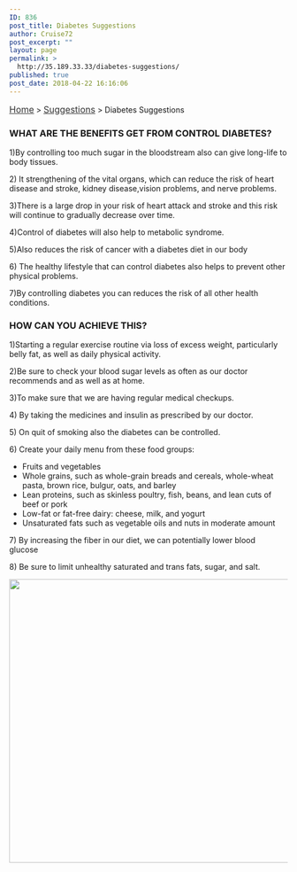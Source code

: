 ```yaml
---
ID: 836
post_title: Diabetes Suggestions
author: Cruise72
post_excerpt: ""
layout: page
permalink: >
  http://35.189.33.33/diabetes-suggestions/
published: true
post_date: 2018-04-22 16:16:06
---
```

<p><a style="font-size: 16px; color: #333333;" href="http://35.189.33.33/">Home</a> &gt; <a style="font-size: 16px; color: #333333;" href="http://35.189.33.33/suggestions/">Suggestions</a> &gt; Diabetes Suggestions</p>		
			<h3>WHAT ARE THE BENEFITS GET FROM CONTROL DIABETES?</h3>		
		<p>1)By controlling too much sugar in the bloodstream also can give long-life to body tissues. </p><p>2) It strengthening of the vital organs, which can reduce the risk of heart disease and stroke, kidney disease,vision problems, and nerve problems. </p><p>3)There is a large drop in your risk of heart attack and stroke and this risk will continue to gradually decrease over time.</p><p>4)Control of diabetes will also help to metabolic syndrome.</p><p>5)Also reduces the risk of cancer with a diabetes diet in our body</p><p>6) The healthy lifestyle that can control diabetes also helps to prevent other physical problems. </p><p>7)By controlling diabetes you can reduces the risk of all other health conditions.</p>		
			<h3>HOW CAN YOU ACHIEVE THIS?</h3>		
		<p>1)Starting a regular exercise routine via loss of excess weight, particularly belly fat, as well as daily physical activity.</p><p>2)Be sure to check your blood sugar levels as often as our doctor recommends and as well as at home.</p><p>3)To make sure that we are having regular medical checkups.</p><p>4) By taking the medicines and insulin as prescribed by our doctor.</p><p>5) On quit of smoking also the diabetes can be controlled. </p><p>6) Create your daily menu from these food groups:</p><ul><li>Fruits and vegetables</li><li>Whole grains, such as whole-grain breads and cereals, whole-wheat pasta, brown rice, bulgur, oats, and barley</li><li>Lean proteins, such as skinless poultry, fish, beans, and lean cuts of beef or pork</li><li>Low-fat or fat-free dairy: cheese, milk, and yogurt</li><li>Unsaturated fats such as vegetable oils and nuts in moderate amount</li></ul><p>7) By increasing the fiber in our diet, we can potentially lower blood glucose </p><p>8) Be sure to limit unhealthy saturated and trans fats, sugar, and salt.</p>		
										<img width="512" height="512" src="http://35.189.33.33/wp-content/uploads/2018/04/1470399594_Web_Design.png" alt="" srcset="http://35.189.33.33/wp-content/uploads/2018/04/1470399594_Web_Design.png 512w, http://35.189.33.33/wp-content/uploads/2018/04/1470399594_Web_Design-150x150.png 150w, http://35.189.33.33/wp-content/uploads/2018/04/1470399594_Web_Design-300x300.png 300w" sizes="(max-width: 512px) 100vw, 512px" />